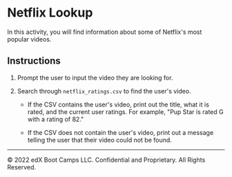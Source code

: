 # Netflix Lookup

In this activity, you will find information about some of Netflix's most popular videos.

## Instructions

1. Prompt the user to input the video they are looking for.

2. Search through `netflix_ratings.csv` to find the user's video.

    * If the CSV contains the user's video, print out the title, what it is rated, and the current user ratings. For example, "Pup Star is rated G with a rating of 82."

    * If the CSV does not contain the user's video, print out a message telling the user that their video could not be found.

---

© 2022 edX Boot Camps LLC. Confidential and Proprietary. All Rights Reserved.
